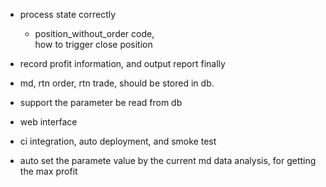+ process state correctly
   - position\_without\_order code,  
     how to trigger close position

+ record profit information, and output report finally

+ md, rtn order, rtn trade, should be stored in db.

+ support the parameter be read from db

+ web interface

+ ci integration, auto deployment, and smoke test

+ auto set the paramete value by the current md data analysis, for getting the max profit

